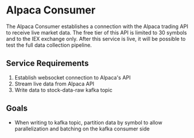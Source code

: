 # Alpaca Consumer
The Alpaca Consumer establishes a connection with the Alpaca trading API to receive live market data. The free tier of this API is limited to 30 symbols and to the IEX exchange only. After this service is live, it will be possible to test the full data collection pipeline.

## Service Requirements
1. Establish websocket connection to Alpaca's API
2. Stream live data from Alpaca API
3. Write data to stock-data-raw kafka topic

## Goals
* When writing to kafka topic, partition data by symbol to allow parallelization and batching on the kafka consumer side
